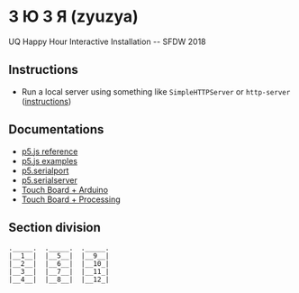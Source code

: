 # З Ю З Я (zyuzya)
UQ Happy Hour Interactive Installation -- SFDW 2018

## Instructions
- Run a local server using something like `SimpleHTTPServer` or `http-server` ([instructions](https://github.com/processing/p5.js/wiki/Local-server))

## Documentations
- [p5.js reference](https://p5js.org/reference/)
- [p5.js examples](https://p5js.org/examples/)
- [p5.serialport](http://vanevery.github.io/p5.serialport/docs/classes/p5.serialport.html)
- [p5.serialserver](https://github.com/vanevery/p5.serialport#p5serial-nodejs)
- [Touch Board + Arduino](https://www.bareconductive.com/make/setting-up-arduino-with-your-touch-board/)
- [Touch Board + Processing](https://www.bareconductive.com/make/touch-board-grapher/)

## Section division
```
._____.  ._____.  ._____.
|__1__|  |__5__|  |__9__|
|__2__|  |__6__|  |__10_|
|__3__|  |__7__|  |__11_|
|__4__|  |__8__|  |__12_|
```
